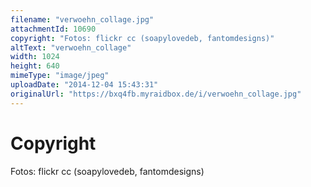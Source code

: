 ```yaml
---
filename: "verwoehn_collage.jpg"
attachmentId: 10690
copyright: "Fotos: flickr cc (soapylovedeb, fantomdesigns)"
altText: "verwoehn_collage"
width: 1024
height: 640
mimeType: "image/jpeg"
uploadDate: "2014-12-04 15:43:31"
originalUrl: "https://bxq4fb.myraidbox.de/i/verwoehn_collage.jpg"
---
```


# Copyright

Fotos: flickr cc (soapylovedeb, fantomdesigns)
